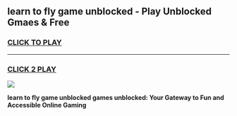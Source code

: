 
## learn to fly game unblocked - Play Unblocked Gmaes & Free
<h3>
<a href="https://news.freeplayer.one?title=learn_to_fly_game_unblocked&ref=23F">CLICK TO PLAY</a></h3>
<hr>

<h3>
<a href="https://news.freeplayer.one?title=learn_to_fly_game_unblocked&ref=23F">CLICK 2 PLAY</a>
  
</h3>

<a href="https://news.freeplayer.one?title=learn_to_fly_game_unblocked&ref=23F/"><img src="https://clearcache.store/games.png"></a>


**learn to fly game unblocked games unblocked: Your Gateway to Fun and Accessible Online Gaming**
